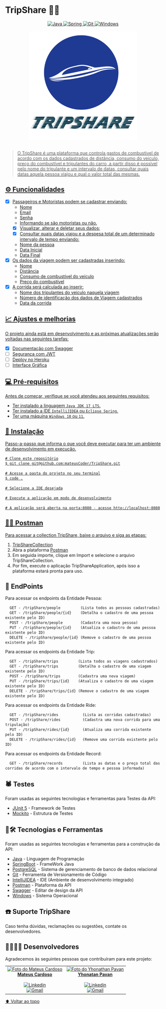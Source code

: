 # TripShare 🚙🌅

<div align="center">
  <a href="https://www.java.com/pt-BR/" target="_blank" rel="noreferrer" rel="noopener">
    <img src="https://img.shields.io/badge/Java-ED8B00?style=for-the-badge&logo=java&logoColor=white" alt="Java"/>
  </a>
  <a href="https://spring.io/" target="_blank" rel="noreferrer" rel="noopener">
    <img src="https://img.shields.io/badge/Spring-6DB33F?style=for-the-badge&logo=spring&logoColor=white" alt="Spring"/>
  </a>
  <a href="https://git-scm.com/" target="_blank" rel="noreferrer" rel="noopener">
    <img src="https://img.shields.io/badge/Git-E34F26?style=for-the-badge&logo=git&logoColor=white" alt="Git"/>
  </a>
  <a href="https://www.microsoft.com/pt-br/windows/?r=1" target="_blank" rel="noreferrer" rel="noopener">
  <img src="https://img.shields.io/badge/Windows-017AD7?style=for-the-badge&logo=windows&logoColor=white" alt="Windows"/>
</div></br>

<div align="center">
  <img src="TripShareLogo.jpg" alt="TripShare" height="350px">
</div></br>

> O TripShare é uma plataforma que controla gastos de combustivel de acordo com os dados cadastrados de distância, consumo do veiculo, preço do combustível e tripulantes do carro, a partir disso é possível pelo nome do tripulante e um intervalo de datas, consultar quais datas aquela pessoa viajou e qual o valor total das mesmas.

## ⚙️ Funcionalidades

- [x] Passageiros e Motoristas podem se cadastrar enviando:
  - Nome
  - Email
  - Senha
  - Informando se são motoristas ou não. 
  - [x] Visualizar, alterar e deletar seus dados;
  - [x] Consultar quais datas viajou e a despesa total de um determinado intervalo de tempo enviando:
  - Nome da pessoa 
  - Data Inicial
  - Data Final
- [x] Os dados da viagem podem ser cadastradas inserindo:
  - Nome
  - Distância
  - Consumo de combustível do veículo 
  - Preço do combustível
- [x] A corrida será calculada ao inserir:
  - Nome dos tripulantes do veiculo naquela viagem
  - Número de identificação dos dados de Viagem cadastrados
  - Data da corrida
  

## 📈 Ajustes e melhorias

O projeto ainda está em desenvolvimento e as próximas atualizações serão voltadas nas seguintes tarefas:

- [x] Documentação com Swagger
- [ ] Segurança com JWT
- [ ] Deploy no Heroku
- [ ] Interface Gráfica

## 💻 Pré-requisitos

Antes de começar, verifique se você atendeu aos seguintes requisitos:

* Ter instalado a  linguagem `Java JDK 17 LTS`.
* Ter instalado a IDE `IntelliJIDEA` ou `Eclipse Spring`. 
* Ter uma máquina `Windows 10` ou `11`.

## 🚀 Instalação

Passo-a-passo que informa o que você deve executar para ter um ambiente de desenvolvimento em execução.

```
# Clone este repositório
$ git clone git@github.com:mateusCoder/TripShare.git

# Acesse a pasta do projeto no seu terminal
$ code .

# Selecione a IDE desejada

# Execute a aplicação em modo de desenvolvimento

# A aplicação será aberta na porta:8080 - acesse http://localhost:8080
```

## 🧑‍🚀 Postman

Para acessar a collection TripShare, baixe o arquivo e siga as etapas:
1. [TripShareCollection](https://github.com/mateusCoder/TripShare/blob/master/TripShareCollection.json)
2. Abra a plataforma [Postman](https://www.postman.com/product/what-is-postman/)
3. Em seguida importe, clique em Import e selecione o arquivo TripShareCollection.
4. Por fim, execute o aplicação TripShareApplication, após isso a plataforma estará pronta para uso. 

## 📌 EndPoints
Para acessar os endpoints da Entidade Pessoa:
```
  GET - /tripShare/people         (Lista todos as pessoas cadastradas) 
  GET - /tripShare/people/{id}    (Detalha o cadastro de uma pessoa existente pelo ID)
  POST - /tripShare/people        (Cadastra uma nova pessoa) 
  PUT - /tripShare/people/{id}    (Atualiza o cadastro de uma pessoa existente pelo ID) 
  DELETE - /tripShare/people/{id} (Remove o cadastro de uma pessoa existente pelo ID) 
```
Para acessar os endpoints da Entidade Trip:
```
  GET - /tripShare/trips         (Lista todos as viagens cadastrados) 
  GET - /tripShare/trips         (Detalha o cadastro de uma viagem existente pelo ID)
  POST - /tripShare/trips        (Cadastra uma nova viagem) 
  PUT - /tripShare/trips/{id}    (Atualiza o cadastro de uma viagem existente pelo ID) 
  DELETE - /tripShare/trips/{id} (Remove o cadastro de uma viagem existente pelo ID) 
```
Para acessar os endpoints da Entidade Ride:
```
  GET - /tripShare/rides           (Lista as corridas cadastradas) 
  POST - /tripShare/rides          (Cadastra uma nova corrida para uma tripulação) 
  PUT - /tripShare/rides/{id}      (Atualiza uma corrida existente pelo ID) 
  DELETE - /tripShare/rides/{id}   (Remove uma corrida existente pelo ID) 
```
Para acessar os endpoints da Entidade Record:
```
  GET - /tripShare/records         (Lista as datas e o preço total das corridas de acordo com o intervalo de tempo e pessoa informada) 
```

## 🕷️ Testes
Foram usadas as seguintes tecnologias e ferramentas para Testes da API: 
* [JUnit 5](https://junit.org/junit5/docs/current/user-guide/) - Framework de Testes
* [Mockito](https://site.mockito.org/) - Estrutura de Testes

## 🚧🛠️ Tecnologias e Ferramentas
  
Foram usadas as seguintes tecnologias e ferramentas para a construção da API: 
* [Java](https://www.java.com/pt-BR/) - Linguagem de Programação
* [SpringBoot](https://spring.io/) - FrameWork Java
* [PostgreSQL](https://www.postgresql.org/) - Sistema de gerenciamento de banco de dados relacional
* [Git](https://git-scm.com/) - Ferramenta de Versionamento de Código
* [IntelliJIDEA](https://www.jetbrains.com/pt-br/idea/) - IDE (Ambiente de desenvolvimento integrado)
* [Postman](https://www.postman.com/) - Plataforma da API
* [Swagger](https://swagger.io/tools/swagger-editor/) - Editar de design da API
* [Windows](https://www.microsoft.com/pt-br/windows/?r=1) - Sistema Operacional

## ☎️ Suporte TripShare
  
Caso tenha dúvidas, reclamações ou sugestões, contate os desenvolvedores. 

## 👩‍💻👨‍💻 Desenvolvedores

Agradecemos às seguintes pessoas que contribuíram para este projeto:

<table>
  <tr>
    <td align="center">
      <a href="#">
        <img src="https://avatars.githubusercontent.com/u/76978080?v=4" width="100px;" alt="Foto do Mateus Cardoso"/><br>
        <sub>
          <div align="center">
            <b>Mateus Cardoso</b></br></br>
            <a href="https://www.linkedin.com/in/mateus-cardoso-de-moraes/" target="_blank" rel="noreferrer" rel="noopener">
              <img src="https://img.shields.io/badge/LinkedIn-0077B5?style=for-the-badge&logo=linkedin&logoColor=white" alt="Linkedin"/>
            </a></br>
            <a href="mailto:mateus.moraes0507@gmail.com" target="_blank" rel="noreferrer" rel="noopener">
              <img src="https://img.shields.io/badge/Gmail-D14836?style=for-the-badge&logo=gmail&logoColor=white" alt="Gmail"/></br>
            </a>
          </div>
        </sub>
      </a>
    </td>
    <td align="center">
      <a href="#">
        <img src="https://avatars.githubusercontent.com/u/51124985?v=4" width="100px;" alt="Foto do Yhonathan Pavan"/><br>
        <sub>
          <div align="center">
            <b>Yhonatan Pavan</b></br></br>
            <a href="https://www.linkedin.com/in/yhonathan-pavan/" target="_blank" rel="noreferrer" rel="noopener">
              <img src="https://img.shields.io/badge/LinkedIn-0077B5?style=for-the-badge&logo=linkedin&logoColor=white" alt="Linkedin"/>
            </a></br>
            <a href="mailto:yhonathannpavan@gmail.com" target="_blank" rel="noreferrer" rel="noopener">
              <img src="https://img.shields.io/badge/Gmail-D14836?style=for-the-badge&logo=gmail&logoColor=white" alt="Gmail"/></br>
            </a>
          </div>
        </sub>
      </a>
    </td>
  </tr>
</table>

[⬆ Voltar ao topo](#BicoOn)<br>


